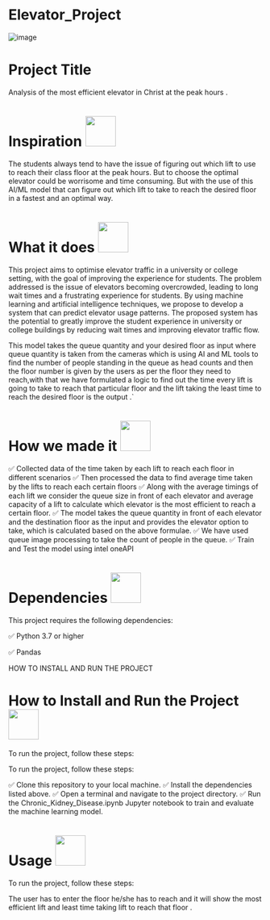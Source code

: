 # Elevator_Project

![image](https://images.unsplash.com/photo-1624342057927-64d60f69b94d?ixlib=rb-4.0.3&ixid=MnwxMjA3fDB8MHxwaG90by1wYWdlfHx8fGVufDB8fHx8&auto=format&fit=crop&w=1932&q=80)

# Project Title  


Analysis of the most efficient elevator in Christ at the peak hours .

# Inspiration <img src="https://user-images.githubusercontent.com/72274851/222214323-923a3fe7-56e9-4ba0-abff-162681500702.png" width="60" height="60">

The students always tend to have the issue of figuring out which lift to use to reach their class floor at the peak hours. But to choose the optimal elevator could be worrisome and time consuming. But with the use of this AI/ML model that can figure out which lift to take to reach the desired floor in a fastest and an optimal way. 

# What it does  <img src="https://user-images.githubusercontent.com/72274851/222216353-58874ba5-d9cc-4298-baab-4255bbdb0193.png" width="60" height="60"> 

This project aims to optimise elevator traffic in a university or college setting, with the goal of improving the experience for students. The problem addressed is the issue of elevators becoming overcrowded, leading to long wait times and a frustrating experience for students. By using machine learning and artificial intelligence techniques, we propose to develop a system that can predict elevator usage patterns. The proposed system has the potential to greatly improve the student experience in university or college buildings by reducing wait times and improving elevator traffic flow.

This model takes the queue quantity and your desired floor as input where  queue quantity is taken from the cameras which is using AI and ML tools to find the number of people standing in the queue  as head counts and then the floor number is given by the users as per the floor they need to reach,with that we have formulated a logic to find out the time every lift is going to take to reach that particular floor and the lift taking the least time to reach the desired floor is the output .`	


# How we made it <img src="https://user-images.githubusercontent.com/72274851/222215141-6ced575e-414b-4088-bd99-d78921f80f66.png" width="60" height="60"> 


✅ Collected data of the time taken by each lift to reach each floor in different scenarios
✅ Then processed the data to find average time taken by the lifts to reach each certain floors
✅ Along with the average timings of each lift we consider the queue size in front of each elevator and average capacity of a lift to calculate which elevator is the     most efficient to reach a certain floor. 
✅ The model takes the queue quantity in front of each elevator and the destination floor as the input and provides the elevator option to take, which is calculated       based on the above formulae.
✅ We have used queue image processing to take the count of people in the queue.
✅ Train and Test the model using intel oneAPI


# Dependencies <img src="https://user-images.githubusercontent.com/72274851/222215296-64d3a566-02c2-4ff9-9b8f-9ec5096f5799.png" width="60" height="60"> 


This project requires the following dependencies:

✅ Python 3.7 or higher

✅ Pandas


HOW TO INSTALL AND RUN THE PROJECT
# How to Install and Run the Project <img src="https://user-images.githubusercontent.com/72274851/222215440-158ffdc1-8a23-4c7f-81c2-44e864d6d043.png" width="60" height="60"> 
To run the project, follow these steps:

To run the project, follow these steps:

 ✅ Clone this repository to your local machine.
 ✅ Install the dependencies listed above.
 ✅ Open a terminal and navigate to the project directory.
 ✅ Run the Chronic_Kidney_Disease.ipynb Jupyter notebook to train and evaluate the machine learning model.


# Usage <img src="https://user-images.githubusercontent.com/72274851/222215440-158ffdc1-8a23-4c7f-81c2-44e864d6d043.png" width="60" height="60"> 
To run the project, follow these steps:

The user has to enter the floor he/she has to reach and it will show the most efficient lift and least time taking lift to reach that floor .








